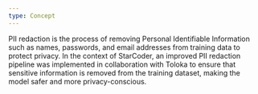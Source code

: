 ```yaml
---
type: Concept
---
```


PII redaction is the process of removing Personal Identifiable Information such as names, passwords, and email addresses from training data to protect privacy. In the context of StarCoder, an improved PII redaction pipeline was implemented in collaboration with Toloka to ensure that sensitive information is removed from the training dataset, making the model safer and more privacy-conscious.